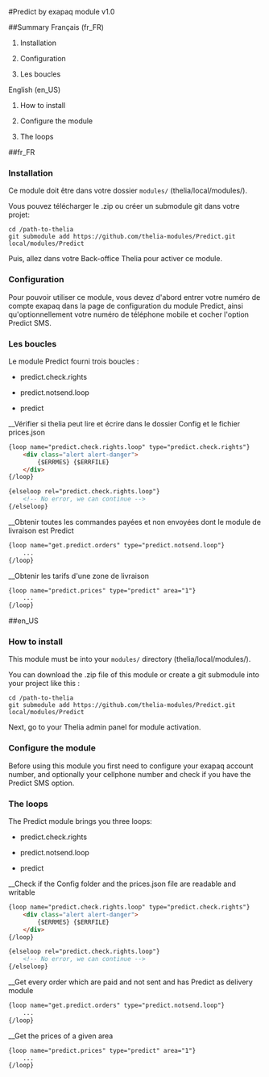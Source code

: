 #Predict by exapaq module v1.0

##Summary
Français (fr_FR)

1. Installation

2. Configuration

3. Les boucles

English (en_US)

1. How to install

2. Configure the module

3. The loops


##fr_FR

### Installation
Ce module doit être dans votre dossier ```modules/``` (thelia/local/modules/).

Vous pouvez télécharger le .zip ou créer un submodule git dans votre projet:
```
cd /path-to-thelia
git submodule add https://github.com/thelia-modules/Predict.git local/modules/Predict
```

Puis, allez dans votre Back-office Thelia pour activer ce module.

### Configuration

Pour pouvoir utiliser ce module, vous devez d'abord entrer votre numéro de compte exapaq dans
la page de configuration du module Predict, ainsi qu'optionnellement votre numéro de téléphone
mobile et cocher l'option Predict SMS.

### Les boucles

Le module Predict fourni trois boucles :

- predict.check.rights

- predict.notsend.loop

- predict

__Vérifier si thelia peut lire et écrire dans le dossier Config et le fichier prices.json
```html
{loop name="predict.check.rights.loop" type="predict.check.rights"}
    <div class="alert alert-danger">
        {$ERRMES} {$ERRFILE}
    </div>
{/loop}

{elseloop rel="predict.check.rights.loop"}
    <!-- No error, we can continue -->
{/elseloop}
```

__Obtenir toutes les commandes payées et non envoyées dont le module de livraison est Predict
```html
{loop name="get.predict.orders" type="predict.notsend.loop"}
    ...
{/loop}
```

__Obtenir les tarifs d'une zone de livraison
```html
{loop name="predict.prices" type="predict" area="1"}
    ...
{/loop}
```

##en_US

### How to install
This module must be into your ```modules/``` directory (thelia/local/modules/).

You can download the .zip file of this module or create a git submodule into your project like this :

```
cd /path-to-thelia
git submodule add https://github.com/thelia-modules/Predict.git local/modules/Predict
```

Next, go to your Thelia admin panel for module activation.

### Configure the module

Before using this module you first need to configure your exapaq account number,
and optionally your cellphone number and check if you have the Predict SMS option.

### The loops

The Predict module brings you three loops:

- predict.check.rights

- predict.notsend.loop

- predict

__Check if the Config folder and the prices.json file are readable and writable
```html
{loop name="predict.check.rights.loop" type="predict.check.rights"}
    <div class="alert alert-danger">
        {$ERRMES} {$ERRFILE}
    </div>
{/loop}

{elseloop rel="predict.check.rights.loop"}
    <!-- No error, we can continue -->
{/elseloop}
```

__Get every order which are paid and not sent and has Predict as delivery module
```html
{loop name="get.predict.orders" type="predict.notsend.loop"}
    ...
{/loop}
```

__Get the prices of a given area
```html
{loop name="predict.prices" type="predict" area="1"}
    ...
{/loop}
```